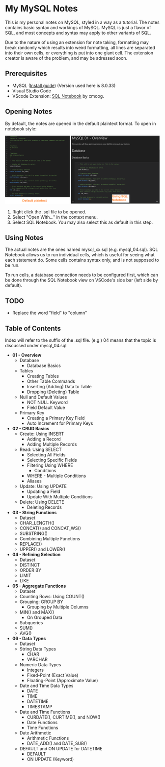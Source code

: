 # My MySQL Notes

This is my personal notes on MySQL, styled in a way as a tutorial. The notes contains basic syntax and workings of MySQL. MySQL is just a flavor of SQL, and most concepts and syntax may apply to other variants of SQL.

Due to the nature of using an extension for note taking, formatting may break randomly which results into weird formatting, all lines are separated into their own cells, or everything is put into one giant cell. The extension creator is aware of the problem, and may be adressed soon.

## Prerequisites

- MySQL ([Install guide](https://dev.mysql.com/doc/mysql-installation-excerpt/5.7/en/)) (Version used here is 8.0.33)
- Visual Studio Code
- VScode Extension: [SQL Notebook](https://marketplace.visualstudio.com/items?itemName=cmoog.sqlnotebook) by cmoog.

## Opening Notes

By default, the notes are opened in the default plaintext format. To open in notebook style:

![Alt text](img/notebook-difference.png)

1. Right click the .sql file to be opened.
2. Select "Open With..." in the context menu.
3. Select SQL Notebook. You may also select this as default in this step.

## Using Notes

The actual notes are the ones named mysql_xx.sql (e.g. mysql_04.sql). SQL Notebook allows us to run individual cells, which is useful for seeing what each statement do. Some cells contains syntax only, and is not supposed to be run.

To run cells, a database connection needs to be configured first, which can be done through the SQL Notebook view on VSCode's side bar (left side by default).

## TODO

- Replace the word "field" to "column"

## Table of Contents

Index will refer to the suffix of the .sql file.
(e.g.) 04 means that the topic is discussed under mysql_04.sql

- **01 - Overview**
  - Database
    - Database Basics
  - Tables
    - Creating Tables
    - Other Table Commands
    - Inserting (Adding) Data to Table
    - Dropping (Deleting) Table
  - Null and Default Values
    - NOT NULL Keyword
    - Field Default Value
  - Primary Key
    - Creating a Primary Key Field
    - Auto Increment for Primary Keys
- **02 - CRUD Basics**
  - Create: Using INSERT
    - Adding a Record
    - Adding Multiple Records
  - Read: Using SELECT
    - Selecting All Fields
    - Selecting Specific Fields
    - Filtering Using WHERE
      - Conditions
    - WHERE - Multiple Conditions
    - Aliases
  - Update: Using UPDATE
    - Updating a Field
    - Update With Multiple Conditions
  - Delete: Using DELETE
    - Deleting Records
- **03 - String Functions**
  - Dataset
  - CHAR_LENGTH()
  - CONCAT() and CONCAT_WS()
  - SUBSTRING()
  - Combining Multiple Functions
  - REPLACE()
  - UPPER() and LOWER()
- **04 -  Refining Selection**
  - Dataset
  - DISTINCT
  - ORDER BY
  - LIMIT
  - LIKE
- **05 - Aggregate Functions**
  - Dataset
  - Counting Rows: Using COUNT()
  - Grouping: GROUP BY
    - Grouping by Multiple Columns
  - MIN() and MAX()
    - On Grouped Data
  - Subqueries
  - SUM()
  - AVG()
- **06 - Data Types**
  - Dataset
  - String Data Types
    - CHAR
    - VARCHAR
  - Numeric Data Types
    - Integers
    - Fixed-Point (Exact Value)
    - Floating-Point (Approximate Value)
  - Date and Time Data Types
    - DATE
    - TIME
    - DATETIME
    - TIMESTAMP
  - Date and Time Functions
    - CURDATE(), CURTIME(), and NOW()
    - Date Functions
    - Time Functions
  - Date Arithmetic
    - Arithmetic Functions
    - DATE_ADD() and DATE_SUB()
  - DEFAULT and ON UPDATE for DATETIME
    - DEFAULT
    - ON UPDATE (Keyword)